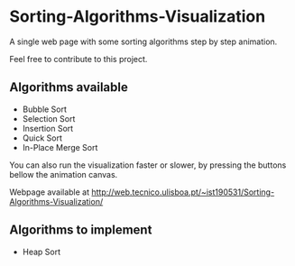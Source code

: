 # Sorting-Algorithms-Visualization
A single web page with some sorting algorithms step by step animation. 

Feel free to contribute to this project.

## Algorithms available
- Bubble Sort
- Selection Sort
- Insertion Sort
- Quick Sort
- In-Place Merge Sort

You can also run the visualization faster or slower, by pressing the buttons bellow the animation canvas.

Webpage available at http://web.tecnico.ulisboa.pt/~ist190531/Sorting-Algorithms-Visualization/

## Algorithms to implement
- Heap Sort
